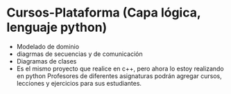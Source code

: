# Cursos-Plataforma (Capa lógica, lenguaje python)
- Modelado de dominio
- diagrmas de secuencias y de comunicación
- Diagramas de clases
- Es el mismo proyecto que realice en c++, pero ahora lo estoy realizando en python
Profesores de diferentes asignaturas podrán agregar cursos, lecciones y ejercicios para sus estudiantes.
